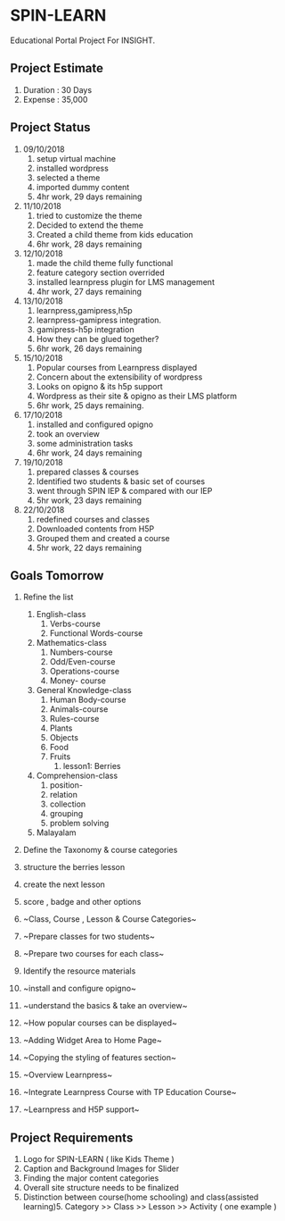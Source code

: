 # SPIN-LEARN

Educational Portal Project For INSIGHT.

## Project Estimate

1. Duration : 30 Days
2. Expense  : 35,000

## Project Status

1. 09/10/2018
	1. setup virtual machine
	2. installed wordpress
	3. selected a theme
	4. imported dummy content
	5. 4hr work, 29 days remaining
2. 11/10/2018
	1. tried to customize the theme
	2. Decided to extend the theme
	3. Created a child theme from kids education
	4. 6hr work, 28 days remaining
3. 12/10/2018
	1. made the child theme fully functional
	2. feature category section overrided
	3. installed learnpress plugin for LMS management
	4. 4hr work, 27 days remaining
4. 13/10/2018
	1. learnpress,gamipress,h5p
	2. learnpress-gamipress integration.
	3. gamipress-h5p integration
	4. How they can be glued together?
	5. 6hr work, 26 days remaining
5. 15/10/2018
	1. Popular courses from Learnpress displayed
	2. Concern about the extensibility of wordpress
	3. Looks on opigno & its h5p support
	4. Wordpress as their site & opigno as their LMS platform
	5. 6hr work, 25 days remaining.
6. 17/10/2018
	1. installed and configured opigno
	2. took an overview
	3. some administration tasks
	4. 6hr work, 24 days remaining
7. 19/10/2018
	1. prepared classes & courses
	2. Identified two students & basic set of courses
	3. went through SPIN IEP & compared with our IEP
	4. 5hr work, 23 days remaining
8. 22/10/2018
	1. redefined courses and classes
	2. Downloaded contents from H5P
	3. Grouped them and created a course
	4. 5hr work, 22 days remaining

## Goals Tomorrow

1. Refine the list

	1. English-class
		1. Verbs-course
		2. Functional Words-course
	2. Mathematics-class
		1. Numbers-course
		2. Odd/Even-course
		3. Operations-course
		4. Money- course
	3. General Knowledge-class
		1. Human Body-course
		2. Animals-course
		3. Rules-course
		4. Plants
		5. Objects
		6. Food
		7. Fruits
			1. lesson1: Berries
	4. Comprehension-class
		1. position-
		2. relation
		3. collection
		4. grouping
		5. problem solving
	5. Malayalam
	

1. Define the Taxonomy & course categories
2. structure the berries lesson
3. create the next lesson
4. score , badge and other options


2. ~Class, Course , Lesson & Course Categories~
3. ~Prepare classes for two students~
4. ~Prepare two courses for each class~
5. Identify the resource materials

1. ~install and configure opigno~
2. ~understand the basics & take an overview~


1. ~How popular courses can be displayed~
2. ~Adding Widget Area to Home Page~
3. ~Copying the styling of features section~


1. ~Overview Learnpress~
2. ~Integrate Learnpress Course with TP Education Course~
3. ~Learnpress and H5P support~


## Project Requirements

1. Logo for SPIN-LEARN ( like Kids Theme )
2. Caption and Background Images for Slider 
3. Finding the major content categories
4. Overall site structure needs to be finalized
5. Distinction between course(home schooling) and class(assisted learning)5. Category >> Class >> Lesson >> Activity ( one example )

